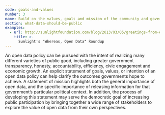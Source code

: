 ```yaml
---
code: goals-and-values
number: 3
name: Build on the values, goals and mission of the community and government
section: what-data-should-be-public
examples:
  - url: http://sunlightfoundation.com/blog/2013/03/05/greetings-from-opendata-land/
    title: >-
      Sunlight's "Whereas, Open Data" Roundup
---
```


<p>An open data policy can be pursued with the intent of realizing many different varieties of public good, including greater government transparency, honesty, accountability, efficiency, civic engagement and economic growth. An explicit statement of goals, values, or intention of an open data policy can help clarify the outcomes governments hope to achieve. A statement of mission highlights both the general importance of open data, and the specific importance of releasing information for that government’s particular political context. In addition, the process of developing this statement may serve the democratic goal of increasing public participation by bringing together a wide range of stakeholders to explore the value of open data from their own perspectives.</p>
